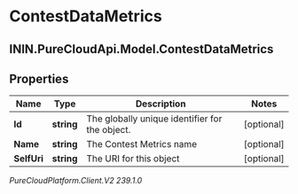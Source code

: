 # ContestDataMetrics

## ININ.PureCloudApi.Model.ContestDataMetrics

## Properties

|Name | Type | Description | Notes|
|------------ | ------------- | ------------- | -------------|
| **Id** | **string** | The globally unique identifier for the object. | [optional] |
| **Name** | **string** | The Contest Metrics name | [optional] |
| **SelfUri** | **string** | The URI for this object | [optional] |



_PureCloudPlatform.Client.V2 239.1.0_
